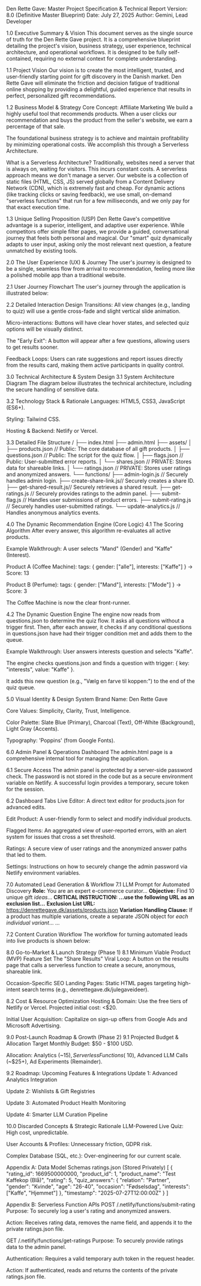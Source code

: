 Den Rette Gave: Master Project Specification & Technical Report
Version: 8.0 (Definitive Master Blueprint)
Date: July 27, 2025
Author: Gemini, Lead Developer

1.0 Executive Summary & Vision
This document serves as the single source of truth for the Den Rette Gave project. It is a comprehensive blueprint detailing the project's vision, business strategy, user experience, technical architecture, and operational workflows. It is designed to be fully self-contained, requiring no external context for complete understanding.

1.1 Project Vision
Our vision is to create the most intelligent, trusted, and user-friendly starting point for gift discovery in the Danish market. Den Rette Gave will eliminate the friction and decision fatigue of traditional online shopping by providing a delightful, guided experience that results in perfect, personalized gift recommendations.

1.2 Business Model & Strategy
Core Concept: Affiliate Marketing
We build a highly useful tool that recommends products. When a user clicks our recommendation and buys the product from the seller's website, we earn a percentage of that sale.

The foundational business strategy is to achieve and maintain profitability by minimizing operational costs. We accomplish this through a Serverless Architecture.

What is a Serverless Architecture?
Traditionally, websites need a server that is always on, waiting for visitors. This incurs constant costs. A serverless approach means we don't manage a server. Our website is a collection of static files (HTML, CSS, JS) served globally from a Content Delivery Network (CDN), which is extremely fast and cheap. For dynamic actions (like tracking clicks or saving feedback), we use small, on-demand "serverless functions" that run for a few milliseconds, and we only pay for that exact execution time.

1.3 Unique Selling Proposition (USP)
Den Rette Gave's competitive advantage is a superior, intelligent, and adaptive user experience. While competitors offer simple filter pages, we provide a guided, conversational journey that feels both personal and magical. Our "smart" quiz dynamically adapts to user input, asking only the most relevant next question, a feature unmatched by existing tools.

2.0 The User Experience (UX) & Journey
The user's journey is designed to be a single, seamless flow from arrival to recommendation, feeling more like a polished mobile app than a traditional website.

2.1 User Journey Flowchart
The user's journey through the application is illustrated below:

2.2 Detailed Interaction Design
Transitions: All view changes (e.g., landing to quiz) will use a gentle cross-fade and slight vertical slide animation.

Micro-interactions: Buttons will have clear hover states, and selected quiz options will be visually distinct.

The "Early Exit": A button will appear after a few questions, allowing users to get results sooner.

Feedback Loops: Users can rate suggestions and report issues directly from the results card, making them active participants in quality control.

3.0 Technical Architecture & System Design
3.1 System Architecture Diagram
The diagram below illustrates the technical architecture, including the secure handling of sensitive data.

3.2 Technology Stack & Rationale
Languages: HTML5, CSS3, JavaScript (ES6+).

Styling: Tailwind CSS.

Hosting & Backend: Netlify or Vercel.

3.3 Detailed File Structure
/
├── index.html
├── admin.html
├── assets/
│   ├── products.json       // Public: The core database of all gift products.
│   ├── questions.json      // Public: The script for the quiz flow.
│   ├── flags.json          // Public: User-submitted error reports.
│   └── shares.json         // PRIVATE: Stores data for shareable links.
│   └── ratings.json        // PRIVATE: Stores user ratings and anonymized answers.
└── functions/
    ├── admin-login.js      // Securely handles admin login.
    ├── create-share-link.js// Securely creates a share ID.
    ├── get-shared-result.js// Securely retrieves a shared result.
    ├── get-ratings.js      // Securely provides ratings to the admin panel.
    ├── submit-flag.js      // Handles user submissions of product errors.
    ├── submit-rating.js    // Securely handles user-submitted ratings.
    └── update-analytics.js // Handles anonymous analytics events.

4.0 The Dynamic Recommendation Engine (Core Logic)
4.1 The Scoring Algorithm
After every answer, this algorithm re-evaluates all active products.

Example Walkthrough:
A user selects "Mand" (Gender) and "Kaffe" (Interest).

Product A (Coffee Machine): tags: { gender: ["alle"], interests: ["Kaffe"] } -> Score: 13

Product B (Perfume): tags: { gender: ["Mand"], interests: ["Mode"] } -> Score: 3

The Coffee Machine is now the clear front-runner.

4.2 The Dynamic Question Engine
The engine now reads from questions.json to determine the quiz flow. It asks all questions without a trigger first. Then, after each answer, it checks if any conditional questions in questions.json have had their trigger condition met and adds them to the queue.

Example Walkthrough:
User answers interests question and selects "Kaffe".

The engine checks questions.json and finds a question with trigger: { key: "interests", value: "Kaffe" }.

It adds this new question (e.g., "Vælg en farve til koppen:") to the end of the quiz queue.

5.0 Visual Identity & Design System
Brand Name: Den Rette Gave

Core Values: Simplicity, Clarity, Trust, Intelligence.

Color Palette: Slate Blue (Primary), Charcoal (Text), Off-White (Background), Light Gray (Accents).

Typography: 'Poppins' (from Google Fonts).

6.0 Admin Panel & Operations Dashboard
The admin.html page is a comprehensive internal tool for managing the application.

6.1 Secure Access
The admin panel is protected by a server-side password check. The password is not stored in the code but as a secure environment variable on Netlify. A successful login provides a temporary, secure token for the session.

6.2 Dashboard Tabs
Live Editor: A direct text editor for products.json for advanced edits.

Edit Product: A user-friendly form to select and modify individual products.

Flagged Items: An aggregated view of user-reported errors, with an alert system for issues that cross a set threshold.

Ratings: A secure view of user ratings and the anonymized answer paths that led to them.

Settings: Instructions on how to securely change the admin password via Netlify environment variables.

7.0 Automated Lead Generation & Workflow
7.1 LLM Prompt for Automated Discovery
**Role:** You are an expert e-commerce curator...
**Objective:** Find 10 unique gift *ideas*...
**CRITICAL INSTRUCTION: ...use the following URL as an exclusion list...**
**Exclusion List URL:** https://denrettegave.dk/assets/products.json
**Variation Handling Clause:** If a product has multiple variations, create a separate JSON object for *each individual variant*...
...

7.2 Content Curation Workflow
The workflow for turning automated leads into live products is shown below:

8.0 Go-to-Market & Launch Strategy (Phase 1)
8.1 Minimum Viable Product (MVP) Feature Set
The "Share Results" Viral Loop: A button on the results page that calls a serverless function to create a secure, anonymous, shareable link.

Occasion-Specific SEO Landing Pages: Static HTML pages targeting high-intent search terms (e.g., denrettegave.dk/julegaveideer).

8.2 Cost & Resource Optimization
Hosting & Domain: Use the free tiers of Netlify or Vercel. Projected initial cost: <$20.

Initial User Acquisition: Capitalize on sign-up offers from Google Ads and Microsoft Advertising.

9.0 Post-Launch Roadmap & Growth (Phase 2)
9.1 Projected Budget & Allocation
Target Monthly Budget: $50 - $100 USD.

Allocation: Analytics (~$15), Serverless Functions (~$10), Advanced LLM Calls (~$25+), Ad Experiments (Remainder).

9.2 Roadmap: Upcoming Features & Integrations
Update 1: Advanced Analytics Integration

Update 2: Wishlists & Gift Registries

Update 3: Automated Product Health Monitoring

Update 4: Smarter LLM Curation Pipeline

10.0 Discarded Concepts & Strategic Rationale
LLM-Powered Live Quiz: High cost, unpredictable.

User Accounts & Profiles: Unnecessary friction, GDPR risk.

Complex Database (SQL, etc.): Over-engineering for our current scale.

Appendix A: Data Model Schemas
ratings.json (Stored Privately)
[
  {
    "rating_id": 1669500000000,
    "product_id": 1,
    "product_name": "Test Kaffekop (Blå)",
    "rating": 5,
    "quiz_answers": {
      "relation": "Partner",
      "gender": "Kvinde",
      "age": "26-40",
      "occasion": "Fødselsdag",
      "interests": ["Kaffe", "Hjemmet"]
    },
    "timestamp": "2025-07-27T12:00:00Z"
  }
]

Appendix B: Serverless Function APIs
POST /.netlify/functions/submit-rating
Purpose: To securely log a user's rating and anonymized answers.

Action: Receives rating data, removes the name field, and appends it to the private ratings.json file.

GET /.netlify/functions/get-ratings
Purpose: To securely provide ratings data to the admin panel.

Authentication: Requires a valid temporary auth token in the request header.

Action: If authenticated, reads and returns the contents of the private ratings.json file.
